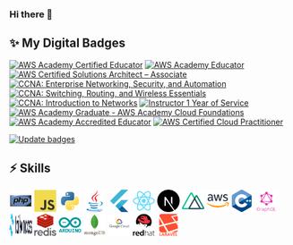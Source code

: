 ### Hi there 👋

<!--
**iqraaswad/iqraaswad** is a ✨ _special_ ✨ repository because its `README.md` (this file) appears on your GitHub profile.

Here are some ideas to get you started:

- 🔭 I’m currently working on ...
- 🌱 I’m currently learning ...
- 👯 I’m looking to collaborate on ...
- 🤔 I’m looking for help with ...
- 💬 Ask me about ...
- 📫 How to reach me: ...
- 😄 Pronouns: ...
- ⚡ Fun fact: ...
-->

## ✨ My Digital Badges
<!--START_SECTION:badges-->
[![AWS Academy Certified Educator](https://images.credly.com/size/110x110/images/a8a0c0e1-8682-4f1e-9758-7453882f84cf/image.png)](http://www.credly.com/badges/86a5b7d3-6b5e-4060-836f-ac7ba4b15482 "AWS Academy Certified Educator")
[![AWS Academy Educator](https://images.credly.com/size/110x110/images/e7bf6727-22cf-45d6-ad9c-76ab57c3f11b/image.png)](http://www.credly.com/badges/c92f7a22-0ab2-4001-bca8-5171263a2e1a "AWS Academy Educator")
[![AWS Certified Solutions Architect – Associate](https://images.credly.com/size/110x110/images/0e284c3f-5164-4b21-8660-0d84737941bc/image.png)](http://www.credly.com/badges/a12c5ce4-e00c-4442-adc5-b8b187acd5f6 "AWS Certified Solutions Architect – Associate")
[![CCNA: Enterprise Networking, Security, and Automation](https://images.credly.com/size/110x110/images/0a6d331e-8abf-4272-a949-33f754569a76/CCNAENSA__1_.png)](http://www.credly.com/badges/cafc34e1-2cb6-4c10-be74-a5b92a40422b "CCNA: Enterprise Networking, Security, and Automation")
[![CCNA: Switching, Routing, and Wireless Essentials](https://images.credly.com/size/110x110/images/f4ccdba9-dd65-4349-baad-8f05df116443/CCNASRWE__1_.png)](http://www.credly.com/badges/30ce6c39-d9f0-42ba-aafe-93172dc1f8fb "CCNA: Switching, Routing, and Wireless Essentials")
[![CCNA: Introduction to Networks](https://images.credly.com/size/110x110/images/70d71df5-f3dc-4380-9b9d-f22513a70417/CCNAITN__1_.png)](http://www.credly.com/badges/a79dd00b-862f-47b9-a053-3145ee1a7e38 "CCNA: Introduction to Networks")
[![Instructor 1 Year of Service](https://images.credly.com/size/110x110/images/4802acaa-a2f7-49be-9a8e-666fa3f42e41/C05-743250-00_Cisco_Networking_Academy_Badge_Instructor_v4a-01-no-year.png)](http://www.credly.com/badges/9ce7a6c4-7123-49e0-ae0b-501a06d0f5ed "Instructor 1 Year of Service")
[![AWS Academy Graduate - AWS Academy Cloud Foundations](https://images.credly.com/size/110x110/images/73e4a58b-a8ef-41a3-a7db-9183dd269882/image.png)](http://www.credly.com/badges/b3ceb8bb-5ee7-4dde-8ffa-ba15a0127f25 "AWS Academy Graduate - AWS Academy Cloud Foundations")
[![AWS Academy Accredited Educator](https://images.credly.com/size/110x110/images/b664172a-5188-4a03-965c-55edcb635729/image.png)](http://www.credly.com/badges/82fe8d61-78c6-4e96-be72-4a598c55506a "AWS Academy Accredited Educator")
[![AWS Certified Cloud Practitioner](https://images.credly.com/size/110x110/images/00634f82-b07f-4bbd-a6bb-53de397fc3a6/image.png)](http://www.credly.com/badges/8339a896-b507-4d18-9065-c56840c33351 "AWS Certified Cloud Practitioner")
<!--END_SECTION:badges-->

[![Update badges](https://github.com/iqraaswad/iqraaswad/actions/workflows/update-badges.yml/badge.svg)](https://github.com/iqraaswad/iqraaswad/actions/workflows/update-badges.yml)

## ⚡ Skills
<p align="left">  
  <img src="https://raw.githubusercontent.com/devicons/devicon/master/icons/php/php-original.svg" alt="php" width="40" height="40"/> 
 <img src="https://raw.githubusercontent.com/devicons/devicon/master/icons/javascript/javascript-original.svg" alt="javascript" width="40" height="40"/>
  <img src="https://raw.githubusercontent.com/devicons/devicon/master/icons/python/python-original.svg" alt="python" width="40" height="40"/>
  <img src="https://raw.githubusercontent.com/devicons/devicon/master/icons/java/java-original.svg" alt="java" width="40" height="40"/>
 <img src="https://raw.githubusercontent.com/devicons/devicon/master/icons/flutter/flutter-original.svg" alt="flutter" width="40" height="40"/>
 <img src="https://raw.githubusercontent.com/devicons/devicon/master/icons/react/react-original.svg" alt="react" width="40" height="40"/>
  <img src="https://raw.githubusercontent.com/devicons/devicon/master/icons/nextjs/nextjs-original.svg" alt="nextjs" width="40" height="40"/>
  <img src="https://raw.githubusercontent.com/devicons/devicon/master/icons/nuxtjs/nuxtjs-original.svg" alt="nuxtjs" width="40" height="40"/>
 <img src="https://raw.githubusercontent.com/devicons/devicon/master/icons/amazonwebservices/amazonwebservices-original-wordmark.svg" alt="amazonwebservices" width="40" height="40"/>
  <img src="https://raw.githubusercontent.com/devicons/devicon/master/icons/cplusplus/cplusplus-original.svg" alt="cplusplus" width="40" height="40"/>
 <img src="https://raw.githubusercontent.com/devicons/devicon/master/icons/graphql/graphql-plain-wordmark.svg" alt="graphql" width="40" height="40"/>
  <img src="https://raw.githubusercontent.com/devicons/devicon/master/icons/tailwindcss/tailwindcss-original-wordmark.svg" alt="tailwindcss" width="40" height="40"/>
  <img src="https://raw.githubusercontent.com/devicons/devicon/master/icons/redis/redis-original-wordmark.svg" alt="redis" width="40" height="40"/>
  <img src="https://raw.githubusercontent.com/devicons/devicon/master/icons/arduino/arduino-original-wordmark.svg" alt="graphql" width="40" height="40"/>
  <img src="https://raw.githubusercontent.com/devicons/devicon/master/icons/mongodb/mongodb-original-wordmark.svg" alt="mongodb" width="40" height="40"/>
  <img src="https://raw.githubusercontent.com/devicons/devicon/master/icons/googlecloud/googlecloud-original-wordmark.svg" alt="googlecloud" width="40" height="40"/>
  <img src="https://raw.githubusercontent.com/devicons/devicon/master/icons/redhat/redhat-original-wordmark.svg" alt="redhat" width="40" height="40"/>
  <img src="https://raw.githubusercontent.com/devicons/devicon/master/icons/laravel/laravel-plain-wordmark.svg" alt="redhat" width="40" height="40"/>
  </p>
